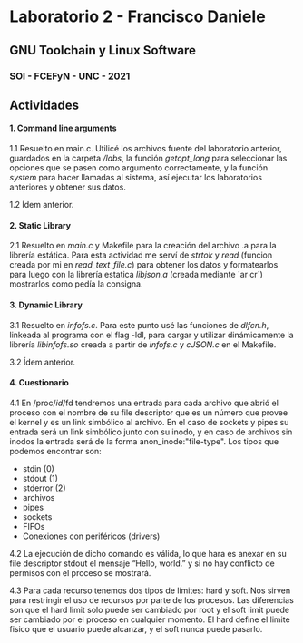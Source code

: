 # Laboratorio 2 - Francisco Daniele
## GNU Toolchain y Linux Software
### SOI - FCEFyN - UNC - 2021

## Actividades
#### 1. Command line arguments

1.1  Resuelto en main.c.
Utilicé los archivos fuente del laboratorio anterior, guardados en la carpeta _/labs_, la función _getopt_long_ para seleccionar las opciones que se pasen como argumento correctamente, y la función _system_ para hacer llamadas al sistema, así ejecutar los laboratorios anteriores y obtener sus datos.
    
1.2  Ídem anterior.

#### 2. Static Library

2.1 Resuelto en _main.c_ y Makefile para la creación del archivo .a para la librería estática.
Para esta actividad me serví de _strtok_ y _read_ (funcion creada por mi en _read_text_file.c_) para obtener los datos y formatearlos para luego con la librería estatica _libjson.a_ (creada mediante ´ar cr´) mostrarlos como pedía la consigna.

#### 3. Dynamic Library

3.1 Resuelto en _infofs.c_.
Para este punto usé las funciones de _dlfcn.h_, linkeada al programa con el flag -ldl, para cargar y utilizar dinámicamente la librería _libinfofs.so_ creada a partir de _infofs.c_ y _cJSON.c_ en el Makefile. 

3.2 Ídem anterior.

#### 4. Cuestionario

4.1 En /proc/_id_/fd tendremos una entrada para cada archivo que abrió el proceso con el nombre de su file descriptor que es un número que provee el kernel y es un link simbólico al archivo. En el caso de sockets y pipes su entrada será un link simbólico junto con su inodo, y en caso de archivos sin inodos la entrada será de la forma anon_inode:"file-type". Los tipos que podemos encontrar son:
-    stdin (0)
-    stdout (1)
-    stderror (2)
-    archivos
-    pipes
-    sockets
-    FIFOs
-    Conexiones con periféricos (drivers)

4.2 La ejecución de dicho comando es válida, lo que hara es anexar en su file descriptor stdout el mensaje “Hello, world.” y si no hay conflicto de permisos con el proceso se mostrará.    

4.3 Para cada recurso tenemos dos tipos de límites: hard y soft. 
Nos sirven para restringir el uso de recursos por parte de los procesos.
Las diferencias son que el hard limit solo puede ser cambiado por root y el soft limit puede ser cambiado por el proceso en cualquier momento. 
El hard define el limite fisico que el usuario puede alcanzar, y el soft nunca puede pasarlo.
